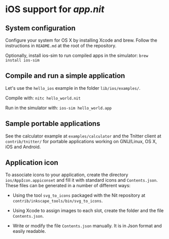 # iOS support for _app.nit_

## System configuration

Configure your system for OS X by installing Xcode and brew.
Follow the instructions in `README.md` at the root of the repository.

Optionally, install ios-sim to run compiled apps in the simulator: `brew install ios-sim`

## Compile and run a simple application

Let's use the `hello_ios` example in the folder `lib/ios/examples/`.

Compile with: `nitc hello_world.nit`

Run in the simulator with: `ios-sim hello_world.app`

## Sample portable applications

See the calculator example at `examples/calculator` and the Tnitter client at `contrib/tnitter/`
for portable applications working on GNU/Linux, OS X, iOS and Android.

## Application icon

To associate icons to your application, create the directory `ios/AppIcon.appiconset` and fill it with standard icons and `Contents.json`.
These files can be generated in a number of different ways:

* Using the tool `svg_to_icons` packaged with the Nit repository at `contrib/inkscape_tools/bin/svg_to_icons`.

* Using Xcode to assign images to each slot, create the folder and the file `Contents.json`.

* Write or modify the file `Contents.json` manually.
	It is in Json format and easily readable.
